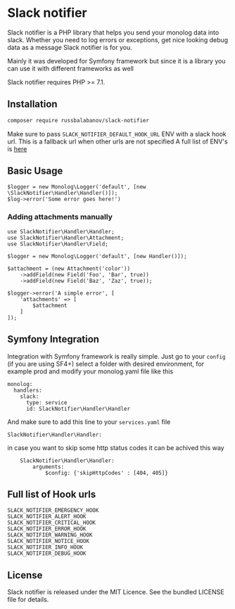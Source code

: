 # Slack notifier

Slack notifier is a PHP library that helps you send your monolog data into slack. Whether you need to log errors or exceptions, get nice looking debug data as a message Slack notifier is for you.

Mainly it was developed for Symfony framework but since it is a library you can use it with different frameworks as well

Slack notifier requires PHP >= 7.1.

## Installation

```sh
composer require russbalabanov/slack-notifier
```

Make sure to pass `SLACK_NOTIFIER_DEFAULT_HOOK_URL` ENV with a slack hook url. This is a fallback url when other urls are not specified
A full list of ENV's is [here](#full-list-of-hook-urls)

## Basic Usage
```
$logger = new Monolog\Logger('default', [new \SlackNotifier\Handler\Handler()]);
$log->error('Some error goes here!')
```

### Adding attachments manually
```
use SlackNotifier\Handler\Handler;
use SlackNotifier\Handler\Attachment;
use SlackNotifier\Handler\Field;

$logger = new Monolog\Logger('default', [new Handler()]);

$attachment = (new Attachment('color'))
    ->addField(new Field('Foo', 'Bar', true))
    ->addField(new Field('Baz', 'Zaz', true));
    
$logger->error('A simple error', [
    'attachments' => [
        $attachment
    ]
]);
```

## Symfony Integration

Integration with Symfony framework is really simple. Just go to your `config` (if you are using SF4+) select a folder with desired environment, for example prod
and modify your monolog.yaml file like this 

```
monolog:
  handlers:
    slack:
      type: service
      id: SlackNotifier\Handler\Handler
```

And make sure to add this line to your `services.yaml` file

```
SlackNotifier\Handler\Handler:
```

in case you want to skip some http status codes it can be achived this way

```
    SlackNotifier\Handler\Handler:
        arguments:
            $config: {'skipHttpCodes' : [404, 405]}
```

## Full list of Hook urls
```
SLACK_NOTIFIER_EMERGENCY_HOOK
SLACK_NOTIFIER_ALERT_HOOK
SLACK_NOTIFIER_CRITICAL_HOOK
SLACK_NOTIFIER_ERROR_HOOK
SLACK_NOTIFIER_WARNING_HOOK
SLACK_NOTIFIER_NOTICE_HOOK
SLACK_NOTIFIER_INFO_HOOK
SLACK_NOTIFIER_DEBUG_HOOK
```
## License

Slack notifier is released under the MIT Licence. See the bundled LICENSE file for details.
